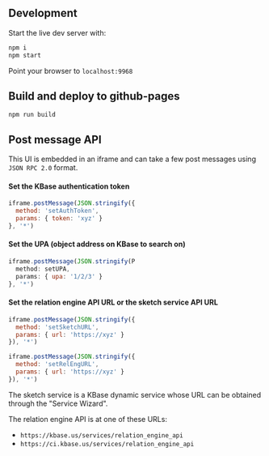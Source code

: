

## Development

Start the live dev server with:

```sh
npm i
npm start
```

Point your browser to `localhost:9968`

## Build and deploy to github-pages

```
npm run build
```

## Post message API

This UI is embedded in an iframe and can take a few post messages using `JSON RPC 2.0` format.

#### Set the KBase authentication token

```js
iframe.postMessage(JSON.stringify({
  method: 'setAuthToken',
  params: { token: 'xyz' }
}, '*')
```

#### Set the UPA (object address on KBase to search on)

```js
iframe.postMessage(JSON.stringify(P
  method: setUPA,
  params: { upa: '1/2/3' }
}, '*')
```

#### Set the relation engine API URL or the sketch service API URL

```js
iframe.postMessage(JSON.stringify({
  method: 'setSketchURL',
  params: { url: 'https://xyz' }
}), '*')
```

```js
iframe.postMessage(JSON.stringify({
  method: 'setRelEngURL',
  params: { url: 'https://xyz' }
}), '*')
```

The sketch service is a KBase dynamic service whose URL can be obtained through the "Service Wizard".

The relation engine API is at one of these URLs:
* `https://kbase.us/services/relation_engine_api`
* `https://ci.kbase.us/services/relation_engine_api`
